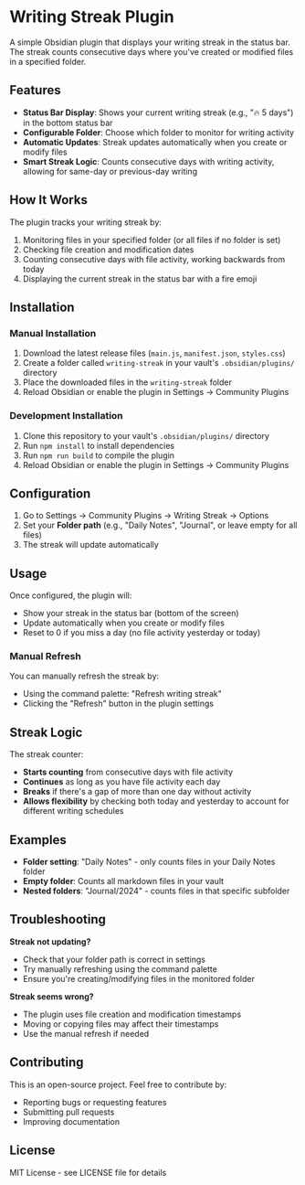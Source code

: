 # Writing Streak Plugin

A simple Obsidian plugin that displays your writing streak in the status bar. The streak counts consecutive days where you've created or modified files in a specified folder.

## Features

- **Status Bar Display**: Shows your current writing streak (e.g., "🔥 5 days") in the bottom status bar
- **Configurable Folder**: Choose which folder to monitor for writing activity
- **Automatic Updates**: Streak updates automatically when you create or modify files
- **Smart Streak Logic**: Counts consecutive days with writing activity, allowing for same-day or previous-day writing

## How It Works

The plugin tracks your writing streak by:

1. Monitoring files in your specified folder (or all files if no folder is set)
2. Checking file creation and modification dates
3. Counting consecutive days with file activity, working backwards from today
4. Displaying the current streak in the status bar with a fire emoji

## Installation

### Manual Installation

1. Download the latest release files (`main.js`, `manifest.json`, `styles.css`)
2. Create a folder called `writing-streak` in your vault's `.obsidian/plugins/` directory
3. Place the downloaded files in the `writing-streak` folder
4. Reload Obsidian or enable the plugin in Settings → Community Plugins

### Development Installation

1. Clone this repository to your vault's `.obsidian/plugins/` directory
2. Run `npm install` to install dependencies
3. Run `npm run build` to compile the plugin
4. Reload Obsidian or enable the plugin in Settings → Community Plugins

## Configuration

1. Go to Settings → Community Plugins → Writing Streak → Options
2. Set your **Folder path** (e.g., "Daily Notes", "Journal", or leave empty for all files)
3. The streak will update automatically

## Usage

Once configured, the plugin will:

- Show your streak in the status bar (bottom of the screen)
- Update automatically when you create or modify files
- Reset to 0 if you miss a day (no file activity yesterday or today)

### Manual Refresh

You can manually refresh the streak by:
- Using the command palette: "Refresh writing streak"
- Clicking the "Refresh" button in the plugin settings

## Streak Logic

The streak counter:
- **Starts counting** from consecutive days with file activity
- **Continues** as long as you have file activity each day
- **Breaks** if there's a gap of more than one day without activity
- **Allows flexibility** by checking both today and yesterday to account for different writing schedules

## Examples

- **Folder setting**: "Daily Notes" - only counts files in your Daily Notes folder
- **Empty folder**: Counts all markdown files in your vault
- **Nested folders**: "Journal/2024" - counts files in that specific subfolder

## Troubleshooting

**Streak not updating?**
- Check that your folder path is correct in settings
- Try manually refreshing using the command palette
- Ensure you're creating/modifying files in the monitored folder

**Streak seems wrong?**
- The plugin uses file creation and modification timestamps
- Moving or copying files may affect their timestamps
- Use the manual refresh if needed

## Contributing

This is an open-source project. Feel free to contribute by:
- Reporting bugs or requesting features
- Submitting pull requests
- Improving documentation

## License

MIT License - see LICENSE file for details